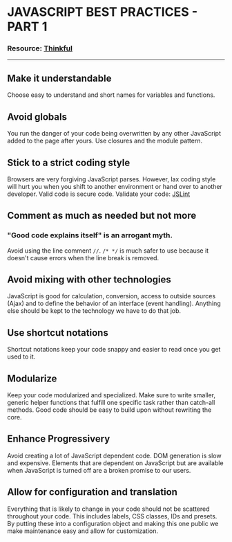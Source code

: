 # JAVASCRIPT BEST PRACTICES - PART 1
### Resource: [Thinkful](http://www.thinkful.com/learn/javascript-best-practices-1/#Allow-for-Configuration-and-Translation)

***

## Make it understandable
Choose easy to understand and short names for variables and functions.

## Avoid globals
You run the danger of your code being overwritten by any other JavaScript added
to the page after yours.
Use closures and the module pattern.

## Stick to a strict coding style
Browsers are very forgiving JavaScript parses. However, lax coding style will
hurt you when you shift to another environment or hand over to another developer.
Valid code is secure code.
Validate your code: [JSLint](http://www.jslint.com)

## Comment as much as needed but not more
### "Good code explains itself" is an arrogant myth.
Avoid using the line comment ``//``. ``/* */`` is much safer to use because it doesn't
cause errors when the line break is removed.

## Avoid mixing with other technologies
JavaScript is good for calculation, conversion, access to outside sources (Ajax)
and to define the behavior of an interface (event handling). Anything else should
be kept to the technology we have to do that job.

## Use shortcut notations
Shortcut notations keep your code snappy and easier to read once you get used to it.

## Modularize
Keep your code modularized and specialized.
Make sure to write smaller, generic helper functions that fulfill one specific
task rather than catch-all methods.
Good code should be easy to build upon without rewriting the core.

## Enhance Progressivery
Avoid creating a lot of JavaScript dependent code.
DOM generation is slow and expensive. Elements that are dependent on JavaScript
but are available when JavaScript is turned off are a broken promise to our users.

## Allow for configuration and translation
Everything that is likely to change in your code should not be scattered throughout
your code. This includes labels, CSS classes, IDs and presets.
By putting these into a configuration object and making this one public we make
maintenance easy and allow for customization.
